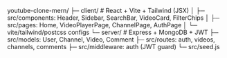 youtube-clone-mern/
├─ client/   # React + Vite + Tailwind (JSX)
│  ├─ src/components: Header, Sidebar, SearchBar, VideoCard, FilterChips
│  ├─ src/pages: Home, VideoPlayerPage, ChannelPage, AuthPage
│  └─ vite/tailwind/postcss configs
└─ server/   # Express + MongoDB + JWT
   ├─ src/models: User, Channel, Video, Comment
   ├─ src/routes: auth, videos, channels, comments
   ├─ src/middleware: auth (JWT guard)
   └─ src/seed.js

